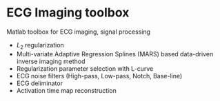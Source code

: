 # ECG Imaging toolbox

Matlab toolbox for ECG imaging, signal processing
- $L_{2}$ regularization
- Multi-variate Adaptive Regression Splines (MARS) based data-driven inverse imaging method
- Regularization parameter selection with L-curve
- ECG noise filters (High-pass, Low-pass, Notch, Base-line)
- ECG deliminator
- Activation time map reconstruction


